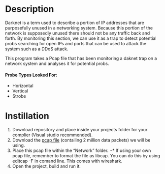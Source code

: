 # Description
Darknet is a term used to describe a portion of IP addresses that are purposefully unused in a networking system. Because this portion of the network is supposedly unused there should not be any traffic back and forth. By monitoring this section, we can use it as a trap to detect potential probs searching for open IPs and ports that can be used to attack the system such as a DDoS attack. 

This program takes a Pcap file that has been monitoring a daknet trap on a network system and analyses it for potential probs.

#### Probe Types Looked For:
- Horizontal
- Vertical
- Strobe

# Instillation
1.	Download repository and place inside your projects folder for your complier (Visual studio recommended).
2.	Download the [pcap file](https://drive.google.com/open?id=1jWuCKoDL5kHzjsJhS9TyHVh4abY_fflo "Google Drive") (contailing 2 million data packets) we will be using.
3.	Place this pcap file within the “Network” folder.
⋅⋅* If using your own pcap file, remember to format the file  as libcap. You can do this by using editcap -F in comand line. This comes with wireshark.
4.	Open the project, build and run it.



